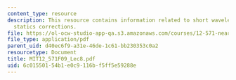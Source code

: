 ```yaml
---
content_type: resource
description: This resource contains information related to short wavelength residual
  statics corrections.
file: https://ol-ocw-studio-app-qa.s3.amazonaws.com/courses/12-571-near-surface-geophysical-imaging-fall-2009/6c01550154b1e0c9116bf5ff5e59288e_MIT12_571F09_Lec8.pdf
file_type: application/pdf
parent_uid: d40ec6f9-a31e-46de-1c61-bb230353c0a2
resourcetype: Document
title: MIT12_571F09_Lec8.pdf
uid: 6c015501-54b1-e0c9-116b-f5ff5e59288e
---
```

